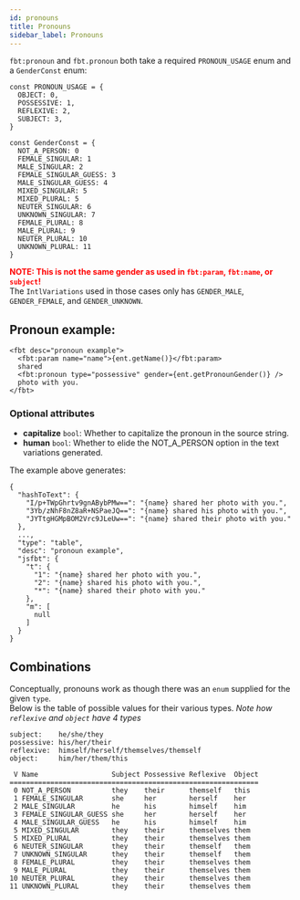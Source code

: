 ```yaml
---
id: pronouns
title: Pronouns
sidebar_label: Pronouns
---
```


`fbt:pronoun` and `fbt.pronoun` both take a required `PRONOUN_USAGE` enum and a `GenderConst` enum:
```
const PRONOUN_USAGE = {
  OBJECT: 0,
  POSSESSIVE: 1,
  REFLEXIVE: 2,
  SUBJECT: 3,
}

const GenderConst = {
  NOT_A_PERSON: 0
  FEMALE_SINGULAR: 1
  MALE_SINGULAR: 2
  FEMALE_SINGULAR_GUESS: 3
  MALE_SINGULAR_GUESS: 4
  MIXED_SINGULAR: 5
  MIXED_PLURAL: 5
  NEUTER_SINGULAR: 6
  UNKNOWN_SINGULAR: 7
  FEMALE_PLURAL: 8
  MALE_PLURAL: 9
  NEUTER_PLURAL: 10
  UNKNOWN_PLURAL: 11
}
```

<span style="color:red">**NOTE: This is not the same gender as used in `fbt:param`, `fbt:name`, or `subject`!**</span>  
The `IntlVariations` used in those cases only has `GENDER_MALE`, `GENDER_FEMALE`, and `GENDER_UNKNOWN`.


## Pronoun example:

```
<fbt desc="pronoun example">
  <fbt:param name="name">{ent.getName()}</fbt:param>
  shared 
  <fbt:pronoun type="possessive" gender={ent.getPronounGender()} />
  photo with you.
</fbt>
```

### Optional attributes
* **capitalize** `bool`: Whether to capitalize the pronoun in the source string.
* **human** `bool`: Whether to elide the NOT_A_PERSON option in the text variations generated.

The example above generates:
```
{
  "hashToText": {
    "I/p+TWpGhrtv9gnABybPMw==": "{name} shared her photo with you.",
    "3Yb/zNhF8nZ8aR+NSPaeJQ==": "{name} shared his photo with you.",
    "JYTtgHGMpBOM2Vrc9JLeUw==": "{name} shared their photo with you."
  },
  ...,
  "type": "table",
  "desc": "pronoun example",
  "jsfbt": {
    "t": {
      "1": "{name} shared her photo with you.",
      "2": "{name} shared his photo with you.",
      "*": "{name} shared their photo with you."
    },
    "m": [
      null
    ]
  }
}
```

## Combinations
Conceptually, pronouns work as though there was an `enum` supplied for the given `type`.   
Below is the table of possible values for their various types. 
*Note how `reflexive` and `object` have 4 types*

    subject:    he/she/they
    possessive: his/her/their
    reflexive:  himself/herself/themselves/themself
    object:     him/her/them/this
   
     V Name                  Subject Possessive Reflexive  Object
    =============================================================
     0 NOT_A_PERSON          they    their      themself   this
     1 FEMALE_SINGULAR       she     her        herself    her
     2 MALE_SINGULAR         he      his        himself    him
     3 FEMALE_SINGULAR_GUESS she     her        herself    her
     4 MALE_SINGULAR_GUESS   he      his        himself    him
     5 MIXED_SINGULAR        they    their      themselves them
     5 MIXED_PLURAL          they    their      themselves them
     6 NEUTER_SINGULAR       they    their      themself   them
     7 UNKNOWN_SINGULAR      they    their      themself   them
     8 FEMALE_PLURAL         they    their      themselves them
     9 MALE_PLURAL           they    their      themselves them
    10 NEUTER_PLURAL         they    their      themselves them
    11 UNKNOWN_PLURAL        they    their      themselves them
